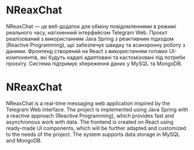 # NReaxChat
NReaxChat — це веб-додаток для обміну повідомленнями в режимі реального часу, натхненний інтерфейсом Telegram Web. Проєкт реалізований з використанням Java Spring з реактивним підходом (Reactive Programming), що забезпечує швидку та асинхронну роботу з даними. Фронтенд створений на React з використанням готових UI-компонентів, які будуть надалі адаптовані та кастомізовані під потреби проєкту. Система підтримує збереження даних у MySQL та MongoDB.



# NReaxChat
NReaxChat is a real-time messaging web application inspired by the Telegram Web interface. The project is implemented using Java Spring with a reactive approach (Reactive Programming), which provides fast and asynchronous work with data. The frontend is created on React using ready-made UI components, which will be further adapted and customized to the needs of the project. The system supports data storage in MySQL and MongoDB.
